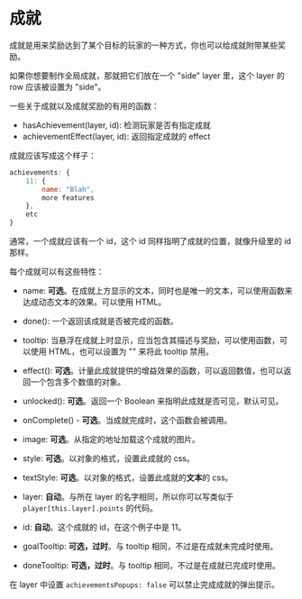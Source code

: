 # 成就

成就是用来奖励达到了某个目标的玩家的一种方式，你也可以给成就附带某些奖励。

如果你想要制作全局成就，那就把它们放在一个 "side" layer 里，这个 layer 的 row 应该被设置为 "side"。

一些关于成就以及成就奖励的有用的函数：

- hasAchievement(layer, id): 检测玩家是否有指定成就
- achievementEffect(layer, id): 返回指定成就的 effect

成就应该写成这个样子：

```js
achievements: {
    11: {
        name: "Blah",
        more features
    },
    etc
}
```

通常，一个成就应该有一个 id，这个 id 同样指明了成就的位置，就像升级里的 id 那样。

每个成就可以有这些特性：

- name: **可选**。在成就上方显示的文本，同时也是唯一的文本，可以使用函数来达成动态文本的效果。可以使用 HTML。

- done(): 一个返回该成就是否被完成的函数。

- tooltip: 当悬浮在成就上时显示，应当包含其描述与奖励，可以使用函数，可以使用 HTML，也可以设置为 "" 来将此 tooltip 禁用。

- effect(): **可选**。计量此成就提供的增益效果的函数，可以返回数值，也可以返回一个包含多个数值的对象。

- unlocked(): **可选**。返回一个 Boolean 来指明此成就是否可见，默认可见。

- onComplete() - **可选**。当成就完成时，这个函数会被调用。

- image: **可选**。从指定的地址加载这个成就的图片。

- style: **可选**。以对象的格式，设置此成就的 css。

- textStyle: **可选**。以对象的格式，设置此成就的**文本**的 css。

- layer: **自动**。与所在 layer 的名字相同，所以你可以写类似于 `player[this.layer].points` 的代码。

- id: **自动**。这个成就的 id，在这个例子中是 11。

- goalTooltip: **可选，过时**。与 tooltip 相同，不过是在成就未完成时使用。

- doneTooltip: **可选，过时**。与 tooltip 相同，不过是在成就已完成时使用。

在 layer 中设置 `achievementsPopups: false` 可以禁止完成成就的弹出提示。
